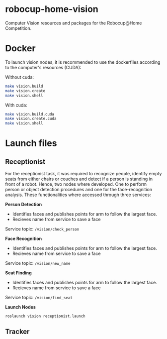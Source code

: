 # robocup-home-vision
Computer Vision resources and packages for the Robocup@Home Competition.

# Docker
To launch vision nodes, it is recommended to use the dockerfiles according to the computer's resources (CUDA):

Without cuda:
``` bash
make vision.build
make vision.create
make vision.shell
```

With cuda:
``` bash
make vision.build.cuda
make vision.create.cuda
make vision.shell
```

# Launch files
## Receptionist
For the receptionist task, it was required to recognize people, identify empty seats from either chairs or couches and detect if a person is standing in front of a robot. Hence, two nodes where developed. One to perform person or object detection procedures and one for the face-recognition analysis. These functionalities where accessed through three services:

**Person Detection**
- Identifies faces and publishes points for arm to follow the largest face.
- Recieves name from service to save a face

Service topic: `/vision/check_person`
  
**Face Recognition**
- Identifies faces and publishes points for arm to follow the largest face.
- Recieves name from service to save a face

Service topic: `/vision/new_name`

**Seat Finding**
- Identifies faces and publishes points for arm to follow the largest face.
- Recieves name from service to save a face

Service topic: `/vision/find_seat`


**Launch Nodes**

``` bash
roslaunch vision receptionist.launch
```

## Tracker


